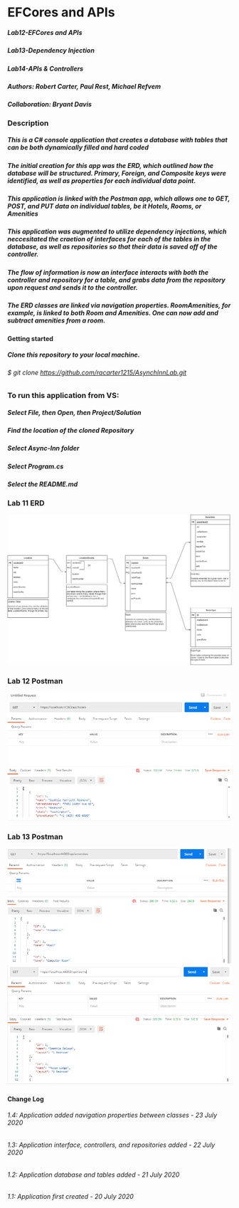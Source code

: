 # EFCores and APIs
##### Lab12-EFCores and APIs
##### Lab13-Dependency Injection
##### Lab14-APIs & Controllers
##### Authors: Robert Carter, Paul Rest, Michael Refvem
##### Collaboration: Bryant Davis


### Description

##### This is a C# console application that creates a database with tables that can be both dynamically filled and hard coded
##### The initial creation for this app was the ERD, which outlined how the database will be structured. Primary, Foreign, and Composite keys were identified, as well as properties for each individual data point. 
##### This application is linked with the Postman app, which allows one to GET, POST, and PUT data on individual tables, be it Hotels, Rooms, or Amenities
##### This application was augmented to utilize dependency injections, which neccesitated the craetion of interfaces for each of the tables in the database, as well as repositories so that their data is saved off of the controller. 
##### The flow of information is now an interface interacts with both the controller and repository for a table, and grabs data from the repository upon request and sends it to the controller.
##### The ERD classes are linked via navigation properties. RoomAmenities, for example, is linked to both Room and Amenities. One can now add and subtract amenities from a room.

#### Getting started

##### Clone this repository to your local machine.
###### $ git clone https://github.com/racarter1215/AsynchInnLab.git

### To run this application from VS:

##### Select File, then Open, then Project/Solution
##### Find the location of the cloned Repository
##### Select Async-Inn folder
##### Select Program.cs
##### Select the README.md


### Lab 11 ERD
![App Image 1](./assets/Lab11ERD.png)

### Lab 12 Postman
![App Image 2](./assets/lab12-solution1.png)

### Lab 13 Postman
![App Image 2](./assets/lab13-solution1.png)
![App Image 2](./assets/lab13-solution2.png)

#### Change Log

###### 1.4: Application added navigation properties between classes - 23 July 2020
###### 1.3: Application interface, controllers, and repositories added - 22 July 2020
###### 1.2: Application database and tables added - 21 July 2020
###### 1.1: Application first created - 20 July 2020
